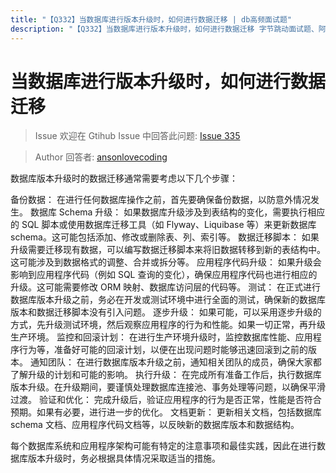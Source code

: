 ```yaml
---
title: "【Q332】当数据库进行版本升级时，如何进行数据迁移 | db高频面试题"
description: "【Q332】当数据库进行版本升级时，如何进行数据迁移 字节跳动面试题、阿里腾讯面试题、美团小米面试题。"
---
```


# 当数据库进行版本升级时，如何进行数据迁移

> Issue
> 欢迎在 Gtihub Issue 中回答此问题: [Issue 335](https://github.com/shfshanyue/Daily-Question/issues/335)

> Author
> 回答者: [ansonlovecoding](https://github.com/ansonlovecoding)

数据库版本升级时的数据迁移通常需要考虑以下几个步骤：

备份数据： 在进行任何数据库操作之前，首先要确保备份数据，以防意外情况发生。
数据库 Schema 升级： 如果数据库升级涉及到表结构的变化，需要执行相应的 SQL 脚本或使用数据库迁移工具（如 Flyway、Liquibase 等）来更新数据库 schema。这可能包括添加、修改或删除表、列、索引等。
数据迁移脚本： 如果升级需要迁移现有数据，可以编写数据迁移脚本来将旧数据转移到新的表结构中。这可能涉及到数据格式的调整、合并或拆分等。
应用程序代码升级： 如果升级会影响到应用程序代码（例如 SQL 查询的变化），确保应用程序代码也进行相应的升级。这可能需要修改 ORM 映射、数据库访问层的代码等。
测试： 在正式进行数据库版本升级之前，务必在开发或测试环境中进行全面的测试，确保新的数据库版本和数据迁移脚本没有引入问题。
逐步升级： 如果可能，可以采用逐步升级的方式，先升级测试环境，然后观察应用程序的行为和性能。如果一切正常，再升级生产环境。
监控和回滚计划： 在进行生产环境升级时，监控数据库性能、应用程序行为等，准备好可能的回滚计划，以便在出现问题时能够迅速回滚到之前的版本。
通知团队： 在进行数据库版本升级之前，通知相关团队的成员，确保大家都了解升级的计划和可能的影响。
执行升级： 在完成所有准备工作后，执行数据库版本升级。在升级期间，要谨慎处理数据库连接池、事务处理等问题，以确保平滑过渡。
验证和优化： 完成升级后，验证应用程序的行为是否正常，性能是否符合预期。如果有必要，进行进一步的优化。
文档更新： 更新相关文档，包括数据库 schema 文档、应用程序代码文档等，以反映新的数据库版本和数据结构。

每个数据库系统和应用程序架构可能有特定的注意事项和最佳实践，因此在进行数据库版本升级时，务必根据具体情况采取适当的措施。
